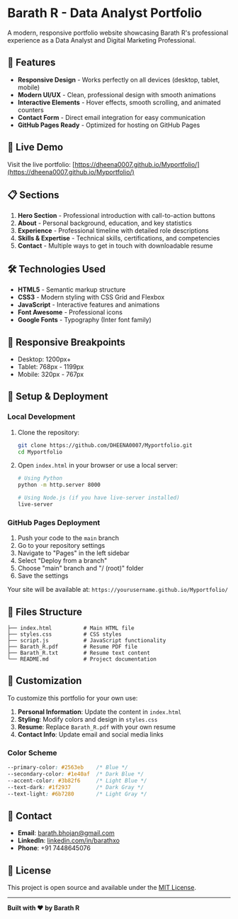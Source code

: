 # Barath R - Data Analyst Portfolio

A modern, responsive portfolio website showcasing Barath R's professional experience as a Data Analyst and Digital Marketing Professional.

## 🌟 Features

- **Responsive Design** - Works perfectly on all devices (desktop, tablet, mobile)
- **Modern UI/UX** - Clean, professional design with smooth animations
- **Interactive Elements** - Hover effects, smooth scrolling, and animated counters
- **Contact Form** - Direct email integration for easy communication
- **GitHub Pages Ready** - Optimized for hosting on GitHub Pages

## 🚀 Live Demo

Visit the live portfolio: [https://dheena0007.github.io/Myportfolio/](https://dheena0007.github.io/Myportfolio/)

## 📋 Sections

1. **Hero Section** - Professional introduction with call-to-action buttons
2. **About** - Personal background, education, and key statistics
3. **Experience** - Professional timeline with detailed role descriptions
4. **Skills & Expertise** - Technical skills, certifications, and competencies
5. **Contact** - Multiple ways to get in touch with downloadable resume

## 🛠️ Technologies Used

- **HTML5** - Semantic markup structure
- **CSS3** - Modern styling with CSS Grid and Flexbox
- **JavaScript** - Interactive features and animations
- **Font Awesome** - Professional icons
- **Google Fonts** - Typography (Inter font family)

## 📱 Responsive Breakpoints

- Desktop: 1200px+
- Tablet: 768px - 1199px
- Mobile: 320px - 767px

## 🔧 Setup & Deployment

### Local Development

1. Clone the repository:
   ```bash
   git clone https://github.com/DHEENA0007/Myportfolio.git
   cd Myportfolio
   ```

2. Open `index.html` in your browser or use a local server:
   ```bash
   # Using Python
   python -m http.server 8000
   
   # Using Node.js (if you have live-server installed)
   live-server
   ```

### GitHub Pages Deployment

1. Push your code to the `main` branch
2. Go to your repository settings
3. Navigate to "Pages" in the left sidebar
4. Select "Deploy from a branch"
5. Choose "main" branch and "/ (root)" folder
6. Save the settings

Your site will be available at: `https://yourusername.github.io/Myportfolio/`

## 📄 Files Structure

```
├── index.html          # Main HTML file
├── styles.css          # CSS styles
├── script.js           # JavaScript functionality
├── Barath_R.pdf        # Resume PDF file
├── Barath_R.txt        # Resume text content
└── README.md           # Project documentation
```

## 🎨 Customization

To customize this portfolio for your own use:

1. **Personal Information**: Update the content in `index.html`
2. **Styling**: Modify colors and design in `styles.css`
3. **Resume**: Replace `Barath_R.pdf` with your own resume
4. **Contact Info**: Update email and social media links

### Color Scheme
```css
--primary-color: #2563eb    /* Blue */
--secondary-color: #1e40af  /* Dark Blue */
--accent-color: #3b82f6     /* Light Blue */
--text-dark: #1f2937        /* Dark Gray */
--text-light: #6b7280       /* Light Gray */
```

## 📧 Contact

- **Email**: barath.bhojan@gmail.com
- **LinkedIn**: [linkedin.com/in/barathxo](https://www.linkedin.com/in/barathxo)
- **Phone**: +91 7448645076

## 📄 License

This project is open source and available under the [MIT License](LICENSE).

---

**Built with ❤️ by Barath R**
